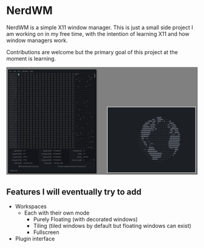 # NerdWM

NerdWM is a simple X11 window manager. This is just a small side project I am working on in my free time, with the intention of learning X11 and how window managers work.

Contributions are welcome but the primary goal of this project at the moment is learning.

<img src="res/generic.png" />

## Features I will eventually try to add

- Workspaces
  - Each with their own mode
    - Purely Floating (with decorated windows)
    - Tiling (tiled windows by default but floating windows can exist)
    - Fullscreen
- Plugin interface
